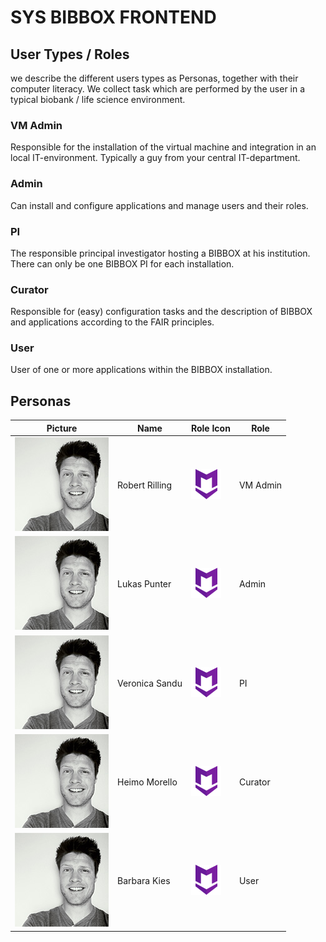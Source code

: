 # SYS BIBBOX FRONTEND

## User Types / Roles
we describe the different users types as Personas, together with their computer literacy. We collect task which are performed by the user in a typical biobank / life science environment. 

### VM Admin
Responsible for the installation of the virtual machine and integration in an local IT-environment. Typically a guy from your central IT-department.
### Admin
Can install and configure applications and manage users and their roles.
### PI
The responsible principal investigator hosting a BIBBOX at his institution. There can only be one BIBBOX PI for each installation.
### Curator
Responsible for (easy) configuration tasks and the description of BIBBOX and applications according to the FAIR principles.
### User
User of one or more applications within the BIBBOX installation.

[robert]: https://raw.githubusercontent.com/bibbox/sys-bibbox-frontend/master/personas/profile.jpg
[lukas]: https://raw.githubusercontent.com/bibbox/sys-bibbox-frontend/master/personas/profile.jpg
[curtis]: https://raw.githubusercontent.com/bibbox/sys-bibbox-frontend/master/personas/profile.jpg
[heimo]: https://raw.githubusercontent.com/bibbox/sys-bibbox-frontend/master/personas/profile.jpg
[viktoria]: https://raw.githubusercontent.com/bibbox/sys-bibbox-frontend/master/personas/profile.jpg

[vm-admin]: https://github.com/adam-p/markdown-here/raw/master/src/common/images/icon48.png
[admin]: https://github.com/adam-p/markdown-here/raw/master/src/common/images/icon48.png
[pi]: https://github.com/adam-p/markdown-here/raw/master/src/common/images/icon48.png
[curator]: https://github.com/adam-p/markdown-here/raw/master/src/common/images/icon48.png 
[user]: https://github.com/adam-p/markdown-here/raw/master/src/common/images/icon48.png 

## Personas
| Picture             | Name           | Role Icon             | Role     |
| ------------------- | -------------- | --------------------- | -------- |
| ![Avatar][robert]   | Robert Rilling | ![VM Admin][vm-admin] | VM Admin |
| ![Avatar][lukas]    | Lukas Punter   | ![Admin][admin]       | Admin    |
| ![Avatar][curtis]   | Veronica Sandu | ![PI][admin]          | PI       |
| ![Avatar][heimo]    | Heimo Morello  | ![Curator][admin]     | Curator  |
| ![Avatar][viktoria] | Barbara Kies   | ![User][admin]        | User     |
